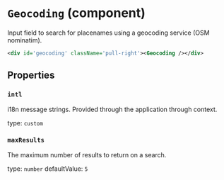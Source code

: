 `Geocoding` (component)
=======================

Input field to search for placenames using a geocoding service (OSM nominatim).

```xml
<div id='geocoding' className='pull-right'><Geocoding /></div>
```

Properties
----------

### `intl`

i18n message strings. Provided through the application through context.

type: `custom`


### `maxResults`

The maximum number of results to return on a search.

type: `number`
defaultValue: `5`

